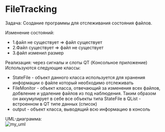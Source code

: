 # FileTracking

Задача: Создание программы для отслеживания состояния файлов.

Изменение состояний:
  - 1.файл не существует => файл существует
  - 2.Файл существует => файл не существует
  - 3.файл изменил размер
  
Реализация: через сигналы и слоты QT (Консольное приложение)
Используются следующие классы:
 - StateFile - объект данного класса используется для хранения информации о файле который необходимо отслеживать
 - FileMonitor - объект класса, отвечающий за изменения всех файлов, добвление и удаление файлов из под наблюдения. Таким образом он аккумулирует в себе все объекты типа StateFile в QList - встроенном в QT типе данных (список)
 - output - объект класса, выводящий всю информацию в консоль</br>

UML-диаграмма:</br>
![my_uml](https://user-images.githubusercontent.com/46199091/233781718-d56f00b8-362a-46b6-aa4d-49776c8e1e9c.png)
